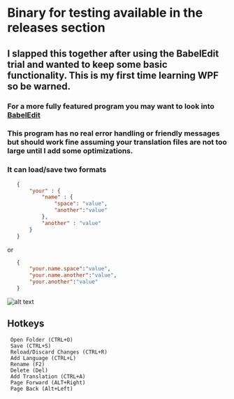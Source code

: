 
# Binary for testing available in the releases section

## I slapped this together after using the BabelEdit trial and wanted to keep some basic functionality. This is my first time learning WPF so be warned.

### For a more fully featured program you may want to look into [BabelEdit](https://www.codeandweb.com/babeledit)


### This program has no real error handling or friendly messages but should work fine assuming your translation files are not too large until I add some optimizations.

### It can load/save two formats
```json
   {
       "your" : {
           "name" : {
               "space": "value",
               "another":"value"
           },
           "another" : "value"
       }
   }
```

or
```json
   {
       "your.name.space":"value",
       "your.name.another":"value",
       "your.another":"value"
   }
```


![alt text](https://github.com/thesmallbang/JsonTranslationEditor/blob/master/JsonTranslationEditor/Assets/Images/screenshot1.png "Main Window")

## Hotkeys
```
 Open Folder (CTRL+O)
 Save (CTRL+S)
 Reload/Discard Changes (CTRL+R)
 Add Language (CTRL+L)
 Rename (F2)
 Delete (Del)
 Add Translation (CTRL+A)
 Page Forward (ALT+Right)
 Page Back (Alt+Left)

